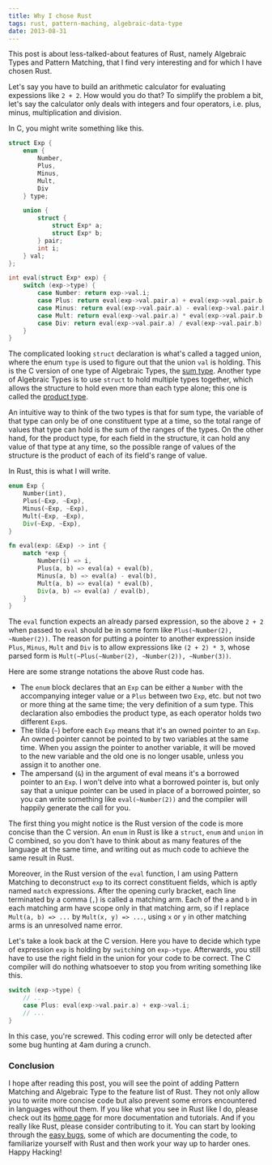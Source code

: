 ```yaml
---
title: Why I chose Rust
tags: rust, pattern-maching, algebraic-data-type
date: 2013-08-31
---
```

This post is about less-talked-about features of Rust, namely Algebraic Types and Pattern Matching, that I find very interesting and for which I have chosen Rust.

Let's say you have to build an arithmetic calculator for evaluating expessions like `2 + 2`. How would you do that? To simplify the problem a bit, let's say the calculator only deals with integers and four operators, i.e. plus, minus, multiplication and division.

In C, you might write something like this.

```c
struct Exp {
    enum {
        Number,
        Plus,
        Minus,
        Mult,
        Div
    } type;

    union {
        struct {
            struct Exp* a;
            struct Exp* b;
        } pair;
        int i;
    } val;
};

int eval(struct Exp* exp) {
    switch (exp->type) {
        case Number: return exp->val.i;
        case Plus: return eval(exp->val.pair.a) + eval(exp->val.pair.b);
        case Minus: return eval(exp->val.pair.a) - eval(exp->val.pair.b);
        case Mult: return eval(exp->val.pair.a) * eval(exp->val.pair.b);
        case Div: return eval(exp->val.pair.a) / eval(exp->val.pair.b);
    }
}
```

The complicated looking `struct` declaration is what's called a tagged union, where the enum `type` is used to figure out that the union `val` is holding. This is the C version of one type of Algebraic Types, the [sum type](http://en.wikipedia.org/wiki/Sum_type). Another type of Algebraic Types is to use `struct` to hold multiple types together, which allows the structure to hold even more than each type alone; this one is called the [product type](Ahttp://en.wikipedia.org/wiki/Product_type).

An intuitive way to think of the two types is that for sum type, the variable of that type can only be of one constituent type at a time, so the total range of values that type can hold is the sum of the ranges of the types. On the other hand, for the product type, for each field in the structure, it can hold any value of that type at any time, so the possible range of values of the structure is the product of each of its field's range of value.

In Rust, this is what I will write.

```rust
enum Exp {
    Number(int),
    Plus(~Exp, ~Exp),
    Minus(~Exp, ~Exp),
    Mult(~Exp, ~Exp),
    Div(~Exp, ~Exp),
}

fn eval(exp: &Exp) -> int {
    match *exp {
        Number(i) => i,
        Plus(a, b) => eval(a) + eval(b),
        Minus(a, b) => eval(a) - eval(b),
        Mult(a, b) => eval(a) * eval(b),
        Div(a, b) => eval(a) / eval(b),
    }
}
```

The `eval` function expects an already parsed expression, so the above `2 + 2` when passed to `eval` should be in some form like `Plus(~Number(2), ~Number(2))`. The reason for putting a pointer to another expression inside `Plus`, `Minus`, `Mult` and `Div` is to allow expressions like `(2 + 2) * 3`, whose parsed form is `Mult(~Plus(~Number(2), ~Number(2)), ~Number(3))`.

Here are some strange notations the above Rust code has.

* The `enum` block declares that an `Exp` can be either a `Number` with the accompanying integer value or a `Plus` between two `Exp`, etc. but not two or more thing at the same time; the very definition of a sum type. This declaration also embodies the product type, as each operator holds two different `Exp`s.
* The tilda (`~`) before each `Exp` means that it's an owned pointer to an `Exp`. An owned pointer cannot be pointed to by two variables at the same time. When you assign the pointer to another variable, it will be moved to the new variable and the old one is no longer usable, unless you assign it to another one.
* The ampersand (`&`) in the argument of eval means it's a borrowed pointer to an `Exp`. I won't delve into what a borrowed pointer is, but only say that a unique pointer can be used in place of a borrowed pointer, so you can write something like `eval(~Number(2))` and the compiler will happily generate the call for you.

The first thing you might notice is the Rust version of the code is more concise than the C version. An `enum` in Rust is like a `struct`, `enum` and `union` in C combined, so you don't have to think about as many features of the language at the same time, and writing out as much code to achieve the same result in Rust.

Moreover, in the Rust version of the `eval` function, I am using Pattern Matching to deconstruct `exp` to its correct constituent fields, which is aptly named `match` expressions. After the opening curly bracket, each line terminated by a comma (`,`) is called a matching arm. Each of the `a` and `b` in each matching arm have scope only in that matching arm, so if I replace `Mult(a, b) => ...` by `Mult(x, y) => ...`, using `x` or `y` in other matching arms is an unresolved name error.

Let's take a look back at the C version. Here you have to decide which type of expression `exp` is holding by `switch`ing on `exp->type`. Afterwards, you still have to use the right field in the union for your code to be correct. The C compiler will do nothing whatsoever to stop you from writing something like this.

```c
switch (exp->type) {
    // ...
    case Plus: eval(exp->val.pair.a) + exp->val.i;
    // ...
}
```

In this case, you're screwed. This coding error will only be detected after some bug hunting at 4am during a crunch.

### Conclusion
I hope after reading this post, you will see the point of adding Pattern Matching and Algebraic Type to the feature list of Rust. They not only allow you to write more concise code but also prevent some errors encountered in languages without them. If you like what you see in Rust like I do, please check out its [home page](http://rust-lang.org) for more documentation and tutorials. And if you really like Rust, please consider contributing to it. You can start by looking through the [easy bugs](https://github.com/mozilla/rust/issues?labels=E-easy&page=1&state=open), some of which are documenting the code, to familiarize yourself with Rust and then work your way up to harder ones. Happy Hacking!
